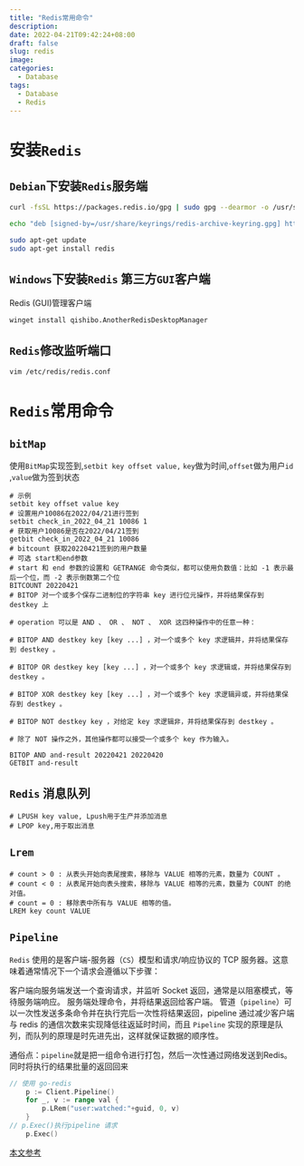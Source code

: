 ```yaml
---
title: "Redis常用命令"
description: 
date: 2022-04-21T09:42:24+08:00
draft: false
slug: redis
image:
categories:
  - Database
tags:
  - Database
  - Redis
---
```


# 安装`Redis`

## `Debian`下安装`Redis`服务端

```bash
curl -fsSL https://packages.redis.io/gpg | sudo gpg --dearmor -o /usr/share/keyrings/redis-archive-keyring.gpg

echo "deb [signed-by=/usr/share/keyrings/redis-archive-keyring.gpg] https://packages.redis.io/deb $(lsb_release -cs) main" | sudo tee /etc/apt/sources.list.d/redis.list

sudo apt-get update
sudo apt-get install redis
```

## `Windows`下安装`Redis` 第三方`GUI`客户端

Redis (GUI)管理客户端

```bash
winget install qishibo.AnotherRedisDesktopManager
```

## `Redis`修改监听端口

```bash
vim /etc/redis/redis.conf
```

# `Redis`常用命令

## `bitMap`

使用`BitMap`实现签到,`setbit key offset value,`  `key`做为时间,`offset`做为用户`id` ,`value`做为签到状态

```shell
# 示例
setbit key offset value key
# 设置用户10086在2022/04/21进行签到
setbit check_in_2022_04_21 10086 1 
# 获取用户10086是否在2022/04/21签到
getbit check_in_2022_04_21 10086
# bitcount 获取20220421签到的用户数量 
# 可选 start和end参数
# start 和 end 参数的设置和 GETRANGE 命令类似，都可以使用负数值：比如 -1 表示最后一个位，而 -2 表示倒数第二个位
BITCOUNT 20220421 
# BITOP 对一个或多个保存二进制位的字符串 key 进行位元操作，并将结果保存到 destkey 上

# operation 可以是 AND 、 OR 、 NOT 、 XOR 这四种操作中的任意一种：

# BITOP AND destkey key [key ...] ，对一个或多个 key 求逻辑并，并将结果保存到 destkey 。

# BITOP OR destkey key [key ...] ，对一个或多个 key 求逻辑或，并将结果保存到 destkey 。

# BITOP XOR destkey key [key ...] ，对一个或多个 key 求逻辑异或，并将结果保存到 destkey 。

# BITOP NOT destkey key ，对给定 key 求逻辑非，并将结果保存到 destkey 。

# 除了 NOT 操作之外，其他操作都可以接受一个或多个 key 作为输入。

BITOP AND and-result 20220421 20220420
GETBIT and-result

```

## `Redis` 消息队列

```
# LPUSH key value, Lpush用于生产并添加消息
# LPOP key,用于取出消息
```

## `Lrem`

```shell
# count > 0 : 从表头开始向表尾搜索，移除与 VALUE 相等的元素，数量为 COUNT 。
# count < 0 : 从表尾开始向表头搜索，移除与 VALUE 相等的元素，数量为 COUNT 的绝对值。
# count = 0 : 移除表中所有与 VALUE 相等的值。
LREM key count VALUE
```

## `Pipeline`

`Redis` 使用的是客户端-服务器（`CS`）模型和请求/响应协议的 TCP 服务器。这意味着通常情况下一个请求会遵循以下步骤：

客户端向服务端发送一个查询请求，并监听 Socket 返回，通常是以阻塞模式，等待服务端响应。
服务端处理命令，并将结果返回给客户端。
管道（`pipeline`）可以一次性发送多条命令并在执行完后一次性将结果返回，pipeline 通过减少客户端与 redis 的通信次数来实现降低往返延时时间，而且 `Pipeline` 实现的原理是队列，而队列的原理是时先进先出，这样就保证数据的顺序性。

通俗点：`pipeline`就是把一组命令进行打包，然后一次性通过网络发送到Redis。同时将执行的结果批量的返回回来

```go
// 使用 go-redis
	p := Client.Pipeline()
	for _, v := range val {
		p.LRem("user:watched:"+guid, 0, v)
	}
// p.Exec()执行pipeline 请求
	p.Exec()
```



[本文参考](https://blog.csdn.net/mumuwang1234/article/details/118603697)
